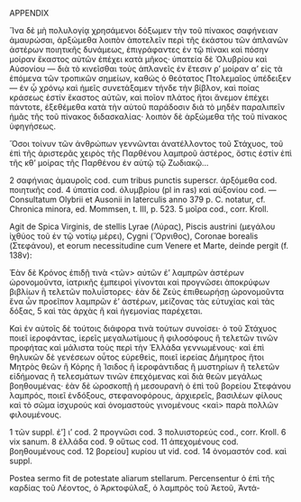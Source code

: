 APPENDIX

Ἵνα δὲ μὴ πολυλογίᾳ χρησάμενοι δόξωμεν τὴν τοῦ πίνακος σαφήνειαν ἀμαυρώσαι, ἀρξώμεθα λοιπὸν ἀποτελεῖν περὶ τῆς ἐκάστου τῶν ἁπλανῶν ἀστέρων ποιητικῆς δυνάμεως, ἐπιγράφαντες ἐν τῷ πίνακι καὶ πόσην μοίραν ἕκαστος αὐτῶν ἐπέχει κατὰ μῆκος· ὑπατεία δὲ Ὀλυβρίου καὶ Αὐσονίου — διὰ τὸ κινεῖσθαι τοὺς ἁπλανεῖς ἐν ἔτεσιν ρ’ μοίραν α’ εἰς τὰ ἐπόμενα τῶν τροπικῶν σημείων, καθώς ὁ θεότατος Πτολεμαῖος ὑπέδειξεν — ἐν ᾧ χρόνῳ καὶ ἡμεῖς συνετάξαμεν τήνδε τὴν βίβλον, καὶ ποίας κράσεως ἐστίν ἕκαστος αὐτῶν, καὶ ποῖον πλάτος ἤτοι ἄνεμον ἐπέχει πάντοτε, ἐξεθέμεθα κατὰ τὴν αὐτοῦ παράδοσιν διὰ τὸ μηδὲν παραλιπεῖν ἡμᾶς τῆς τοῦ πίνακος διδασκαλίας· λοιπὸν δὲ ἀρξώμεθα τῆς τοῦ πίνακος ὑφηγήσεως.

Ὅσοι τοίνυν τῶν ἀνθρώπων γεννῶνται ἀνατέλλοντος τοῦ Στάχυος, τοῦ ἐπὶ τῆς ἀριστερᾶς χειρὸς τῆς Παρθένου λαμπροῦ ἀστέρος, ὅστις ἐστίν ἐπὶ τῆς κθ’ μοίρας τῆς Παρθένου ἐν αὐτῷ τῷ Ζωδιακῷ...

2 σαφήνιας ἀμαυροῖς cod. cum tribus punctis superscr. ἀρξόμεθα cod. ποιητικῆς cod. 4 ὑπατία cod. ὀλυμβρίου (pl in ras) καὶ αὐξονίου cod. — Consultatum Olybrii et Ausonii in laterculis anno 379 p. C. notatur, cf. Chronica minora, ed. Mommsen, t. III, p. 523. 5 μοῖρα cod., corr. Kroll.

Agit de Spica Virginis, de stellis Lyrae (Λύρας), Piscis austrini (μεγάλου ἰχθύος τοῦ ἐν τῷ νοτίῳ μέρει), Cygni (Ὄρνιθος), Coronae borealis (Στεφάνου), et eorum necessitudine cum Venere et Marte, deinde pergit (f. 138v):

Ἐὰν δὲ Κρόνος ἐπιδῇ τινὰ <τῶν> αὐτῶν ἐ’ λαμπρῶν ἀστέρων ὡρονομοῦντα, ἰατρικῆς ἐμπειροὶ γίνονται καὶ προγνῶσει ἀποκρύφων βιβλίων ἢ τελετῶν πολυΐστορες· ἐὰν δὲ Ζεὺς ἐπιθεωρήσῃ ὡρονομοῦντα ἕνα ὧν προεῖπον λαμπρῶν ἐ’ ἀστέρων, μείζονας τὰς εὐτυχίας καὶ τὰς δόξας, 5 καὶ τὰς ἀρχὰς ἢ καὶ ἡγεμονίας παρέχεται. 

Καὶ ἐν αὐτοῖς δὲ τούτοις διάφορα τινὰ τούτων συνοίσει· ὁ τοῦ Στάχυος ποιεῖ ἱεροφάντας, ἱερεῖς μεγαλωτίμους ἢ φιλοσόφους ἢ τελετῶν τινῶν προφήτας καὶ μάλιστα τοὺς περὶ τὴν Ἑλλάδα γεννωμένους· καὶ ἐπὶ θηλυκῶν δὲ γενέσεων οὗτος εὑρεθεὶς, ποιεῖ ἱερείας Δήμητρος ἤτοι Μητρὸς θεῶν ἢ Κόρης ἢ Ἰσιδος ἢ ἱεροφάντιδας ἢ μυστηρίων ἢ τελετῶν εἰδήμονας ἢ τελεσμάτων τινῶν ἐπεχόμενας καὶ διὰ θεῶν μεγάλως βοηθουμένας· ἐὰν δὲ ὡροσκοπῇ ἡ μεσουρανὴ ὁ ἐπὶ τοῦ βορείου Στεφάνου λαμπρός, ποιεῖ ἐνδόξους, στεφανοφόρους, ἀρχιερεῖς, βασιλέων φίλους καὶ τὸ σῶμα ἰσχυρούς καὶ ὀνομαστοὺς γινομένους <καὶ> παρὰ πολλῶν φιλουμένους.

1 τῶν suppl. ἐ’] ι’ cod. 2 προγνῶσι cod. 3 πολυιστορεὺς cod., corr. Kroll. 6 vix sanum. 8 ἐλλάδα cod. 9 οὕτως cod. 11 ἀπεχομένους cod. βοηθουμένους cod. 12 βορείου] κυρίου ut vid. cod. 14 ὀνομαστόν cod. καὶ suppl.

Postea sermo fit de potestate aliarum stellarum. Percensentur ὁ ἐπὶ τῆς καρδίας τοῦ Λέοντος, ὁ Ἀρκτοφύλαξ, ὁ λαμπρὸς τοῦ Ἀετοῦ, Ἀντά-